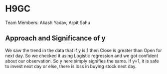 # H9GC
Team Members: Akash Yadav, Arpit Sahu

## Approach and Significance of y
We saw the trend in the data that if y is 1 then Close is greater than Open for next day. So we checked it using Logistic regression and we got confident about our observation. So y here simply signifies the same.
If y=1, it is safe to invest next day or else, there is loss in buying stock next day.
